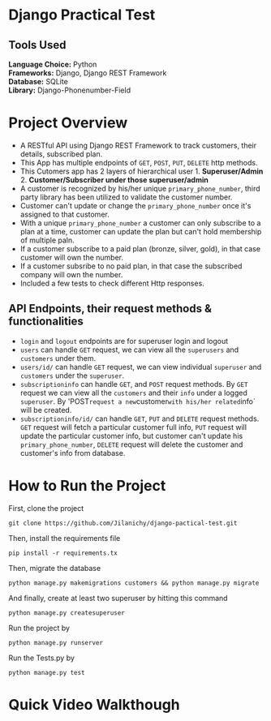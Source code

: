 # Django Practical Test

## Tools Used

<b>Language Choice:</b> Python <br>
<b>Frameworks:</b> Django, Django REST Framework <br>
<b>Database:</b> SQLite <br>
<b>Library:</b>  Django-Phonenumber-Field <br>

# Project Overview

* A RESTful API using Django REST Framework to track customers, their details, subscribed plan.
* This App has multiple endpoints of `GET`, `POST`, `PUT`, `DELETE` http methods.
* This Cutomers app has 2 layers of hierarchical user 
                                    1. <b>Superuser/Admin</b>
                                    2. <b>Customer/Subscriber under those superuser/admin</b>
* A customer is recognized by his/her unique `primary_phone_number`, third party library has been utilized to validate the customer number.
* Customer can't update or change the `primary_phone_number` once it's assigned to that customer.
* With a unique `primary_phone_number` a customer can only subscribe to a plan at a time, customer can update the plan but can't hold membership of multiple paln.
* If a customer subscribe to a paid plan (bronze, silver, gold), in that case customer will own the number.
* If a customer subsribe to no paid plan, in that case the subscribed company will own the number.
* Included a few tests to check different Http responses.

## API Endpoints, their request methods & functionalities
* `login` and `logout` endpoints are for superuser login and logout
* `users` can handle `GET` request, we can view all the `superusers` and `customers` under them.
* `users/id/` can handle `GET` request, we can view individual `superuser` and `customers` under the `superuser`.
* `subscriptioninfo` can handle `GET`, and `POST` request methods. By `GET` request we can view all the `customers` and their `info` under a logged `superuser`. By 'POST` request a new `customer` with his/her related `info` will be created.
* `subscriptioninfo/id/` can handle `GET`, `PUT` and `DELETE` request methods. `GET` request will fetch a particular customer full info, `PUT` request will update the particular customer info, but customer can't update his `primary_phone_number`, `DELETE` request will delete the customer and customer's info from database.

# How to Run the Project
First, clone the project
```
git clone https://github.com/Jilanichy/django-pactical-test.git
```
Then, install the requirements file
```
pip install -r requirements.tx
```
Then, migrate the database
```
python manage.py makemigrations customers && python manage.py migrate
```
And finally, create at least two superuser by hitting this command
```
python manage.py createsuperuser
```
Run the project by
```
python manage.py runserver
```
Run the Tests.py by
```
python manage.py test
```

# Quick Video Walkthough
